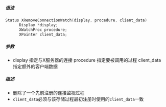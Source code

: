 ##### 语法

```c
Status XRemoveConnectionWatch(display, procedure, client_data)
      Display *display;
      XWatchProc procedure;
      XPointer client_data;
```

##### 参数

* display 指定与X服务器的连接
  procedure 指定要被调用的过程
  client_data 指定额外的客户端数据

##### 描述

* 删除了一个先前注册的连接监视过程
* `client_data`必须与该存储过程最初注册时使用的`client_data`一致

